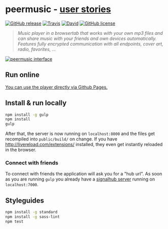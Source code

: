 # peermusic - [user stories](https://github.com/peermusic/user-stories/issues)

[![GitHub release](https://img.shields.io/badge/release-v1.0.0-blue.svg?style=flat-square)](https://github.com/peermusic/app/releases)
[![Travis](https://img.shields.io/travis/peermusic/app/master.svg?style=flat-square)](https://travis-ci.org/peermusic/app)
[![David](https://img.shields.io/david/peermusic/app.svg?style=flat-square)](https://david-dm.org/peermusic/app)
[![GitHub license](https://img.shields.io/badge/licence-AGPL_v3.0-blue.svg?style=flat-square)](https://github.com/peermusic/app/blob/master/LICENSE)

> *Music player in a browsertab that works with your own mp3 files and can share music with your friends and own devices automatically. Features fully encrypted communication with all endpoints, cover art, radio, favorites, ...*

[![peermusic interface](http://i.imgur.com/MDw72Vx.png)](http://peermusic.github.io/)

## Run online

[You can use the player directly via Github Pages.](http://peermusic.github.io/)

## Install & run locally

```sh
npm install -g gulp
npm install
gulp
```

After that, the server is now running on `localhost:8000` and the files get recompiled into `public/build/` on change. 
If you have http://livereload.com/extensions/ installed, they even get instantly reloaded in the browser.

### Connect with friends

To connect with friends the application will ask you for a "hub url". As soon as you are running `gulp` you already have a [signalhub server](https://github.com/mafintosh/signalhub) running on `localhost:7000`.

## Styleguides

```sh
npm install -g standard
npm install -g sass-lint
npm test
```
